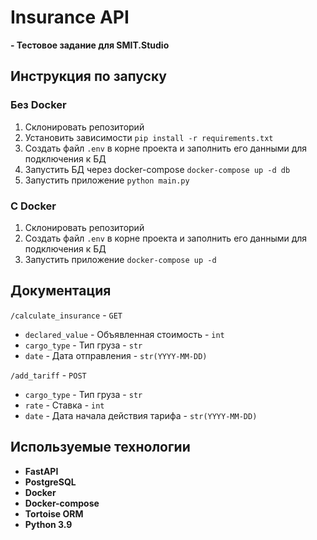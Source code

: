 # Insurance API

**- Тестовое задание для SMIT.Studio**

## Инструкция по запуску

### Без Docker

1. Склонировать репозиторий
2. Установить зависимости `pip install -r requirements.txt`
3. Создать файл `.env` в корне проекта и заполнить его данными для подключения к БД
4. Запустить БД через docker-compose `docker-compose up -d db`
5. Запустить приложение `python main.py`

### С Docker

1. Склонировать репозиторий
2. Создать файл `.env` в корне проекта и заполнить его данными для подключения к БД
3. Запустить приложение `docker-compose up -d`

## Документация

`/calculate_insurance` - `GET` 
- `declared_value` - Объявленная стоимость - `int`
- `cargo_type` - Тип груза - `str`
- `date` - Дата отправления - `str(YYYY-MM-DD)`

`/add_tariff` - `POST`
- `cargo_type` - Тип груза - `str`
- `rate` - Ставка - `int`
- `date` - Дата начала действия тарифа - `str(YYYY-MM-DD)`

## Используемые технологии
- **FastAPI**
- **PostgreSQL**
- **Docker**
- **Docker-compose**
- **Tortoise ORM**
- **Python 3.9**

